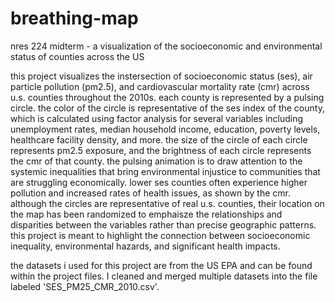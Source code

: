 # breathing-map
nres 224 midterm -  a visualization of the socioeconomic and environmental status of counties across the US

this project visualizes the instersection of socioeconomic status (ses), air particle pollution (pm2.5), and cardiovascular mortality rate (cmr) across u.s. counties throughout the 2010s. each county is represented by a pulsing circle. the color of the circle is representative of the ses index of the county, which is calculated using factor analysis for several variables including unemployment rates, median household income, education, poverty levels, healthcare facility density, and more. the size of the circle of each circle represents pm2.5 exposure, and the brightness of each circle represents the cmr of that county. the pulsing animation is to draw attention to the systemic inequalities that bring environmental injustice to communities that are struggling economically. lower ses counties often experience higher pollution and increased rates of health issues, as shown by the cmr.
although the circles are representative of real u.s. counties, their location on the map has been randomized to emphaisze the relationships and disparities between the variables rather than precise geographic patterns. this project is meant to highlight the connection between socioeconomic inequality, environmental hazards, and significant health impacts.

the datasets i used for this project are from the US EPA and can be found within the project files. I cleaned and merged multiple datasets into the file labeled 'SES_PM25_CMR_2010.csv'.
